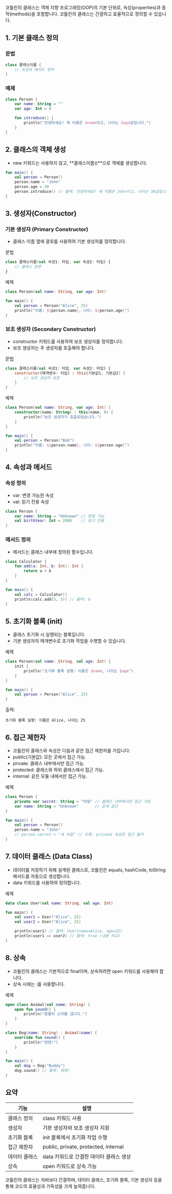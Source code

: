 

코틀린의 클래스는 객체 지향 프로그래밍(OOP)의 기본 단위로, 속성(properties)과 동작(methods)을 포함합니다. 코틀린의 클래스는 간결하고 효율적으로 정의할 수 있습니다.

## 1. 기본 클래스 정의

### 문법

```kotlin
class 클래스이름 {
    // 속성과 메서드 정의
}
```

### 예제

```kotlin
class Person {
    var name: String = ""
    var age: Int = 0

    fun introduce() {
        println("안녕하세요! 제 이름은 $name이고, 나이는 $age살입니다.")
    }
}
```

## 2. 클래스의 객체 생성

- new 키워드는 사용하지 않고, **클래스이름()**으로 객체를 생성합니다.

```kotlin
fun main() {
    val person = Person()
    person.name = "John"
    person.age = 30
    person.introduce() // 출력: 안녕하세요! 제 이름은 John이고, 나이는 30살입니다.
}
```

## 3. 생성자(Constructor)

### 기본 생성자 (Primary Constructor)

- 클래스 이름 옆에 괄호를 사용하여 기본 생성자를 정의합니다.

문법

```kotlin
class 클래스이름(val 속성1: 타입, var 속성2: 타입) {
    // 클래스 본문
}
```

예제

```kotlin
class Person(val name: String, var age: Int)

fun main() {
    val person = Person("Alice", 25)
    println("이름: ${person.name}, 나이: ${person.age}")
}
```

### 보조 생성자 (Secondary Constructor)

- constructor 키워드를 사용하여 보조 생성자를 정의합니다.
- 보조 생성자는 주 생성자를 호출해야 합니다.

문법

```kotlin
class 클래스이름(val 속성1: 타입, var 속성2: 타입) {
    constructor(매개변수: 타입) : this(기본값1, 기본값2) {
        // 보조 생성자 본문
    }
}
```

예제

```kotlin
class Person(val name: String, var age: Int) {
    constructor(name: String) : this(name, 0) {
        println("보조 생성자가 호출되었습니다.")
    }
}

fun main() {
    val person = Person("Bob")
    println("이름: ${person.name}, 나이: ${person.age}")
}
```

## 4. 속성과 메서드

### 속성 정의

- var: 변경 가능한 속성
- val: 읽기 전용 속성

```kotlin
class Person {
    var name: String = "Unknown" // 변경 가능
    val birthYear: Int = 2000    // 읽기 전용
}
```

### 메서드 정의

- 메서드는 클래스 내부에 정의된 함수입니다.

```kotlin
class Calculator {
    fun add(a: Int, b: Int): Int {
        return a + b
    }
}

fun main() {
    val calc = Calculator()
    println(calc.add(5, 3)) // 출력: 8
}
```

## 5. 초기화 블록 (init)

- 클래스 초기화 시 실행되는 블록입니다.
- 기본 생성자의 매개변수로 초기화 작업을 수행할 수 있습니다.

예제

```kotlin
class Person(val name: String, val age: Int) {
    init {
        println("초기화 블록 실행: 이름은 $name, 나이는 $age")
    }
}

fun main() {
    val person = Person("Alice", 25)
}
```

출력:

```text
초기화 블록 실행: 이름은 Alice, 나이는 25
```

## 6. 접근 제한자

- 코틀린의 클래스와 속성은 다음과 같은 접근 제한자를 가집니다:
- public(기본값): 모든 곳에서 접근 가능.
- private: 클래스 내부에서만 접근 가능.
- protected: 클래스와 하위 클래스에서 접근 가능.
- internal: 같은 모듈 내에서만 접근 가능.

예제

```kotlin
class Person {
    private var secret: String = "비밀" // 클래스 내부에서만 접근 가능
    var name: String = "Unknown"       // 공개 접근
}

fun main() {
    val person = Person()
    person.name = "John"
    // person.secret = "새 비밀" // 오류: private 속성은 접근 불가
}
```

## 7. 데이터 클래스 (Data Class)

- 데이터를 저장하기 위해 설계된 클래스로, 코틀린은 equals, hashCode, toString 메서드를 자동으로 생성합니다.
- data 키워드를 사용하여 정의합니다.

예제

```kotlin
data class User(val name: String, val age: Int)

fun main() {
    val user1 = User("Alice", 25)
    val user2 = User("Alice", 25)

    println(user1) // 출력: User(name=Alice, age=25)
    println(user1 == user2) // 출력: true (내용 비교)
}
```

## 8. 상속

- 코틀린의 클래스는 기본적으로 final이며, 상속하려면 open 키워드를 사용해야 합니다.
- 상속 시에는 :를 사용합니다.

예제

```kotlin
open class Animal(val name: String) {
    open fun sound() {
        println("동물이 소리를 냅니다.")
    }
}

class Dog(name: String) : Animal(name) {
    override fun sound() {
        println("멍멍!")
    }
}

fun main() {
    val dog = Dog("Buddy")
    dog.sound() // 출력: 멍멍!
}
```

## 요약

| 기능      | 설명                                   |
| ------- | ------------------------------------ |
| 클래스 정의  | class 키워드 사용                         |
| 생성자     | 기본 생성자와 보조 생성자 지원                    |
| 초기화 블록  | init 블록에서 초기화 작업 수행                  |
| 접근 제한자  | public, private, protected, internal |
| 데이터 클래스 | data 키워드로 간결한 데이터 클래스 생성             |
| 상속      | open 키워드로 상속 가능                      |

코틀린의 클래스는 자바보다 간결하며, 데이터 클래스, 초기화 블록, 기본 생성자 등을 통해 코드의 효율성과 가독성을 크게 높여줍니다.
